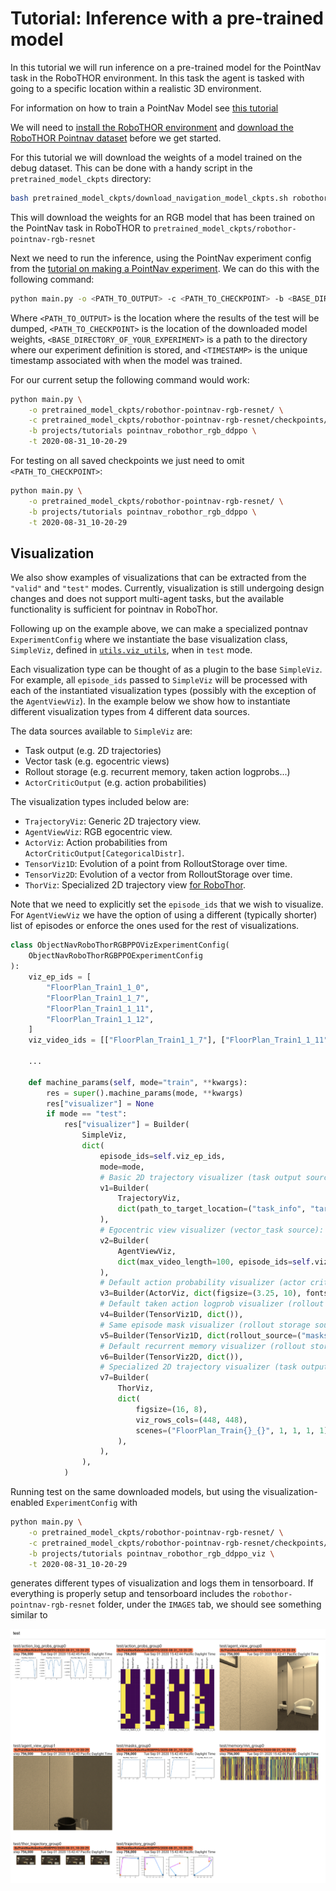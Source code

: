 # Tutorial: Inference with a pre-trained model

In this tutorial we will run inference on a pre-trained model for the PointNav task
in the RoboTHOR environment. In this task the agent is tasked with going to a specific location
within a realistic 3D environment.

For information on how to train a PointNav Model see [this tutorial](training-a-pointnav-model.md)

We will need to [install the RoboTHOR environment](../installation/installation-allenact.md) and [download the 
RoboTHOR Pointnav dataset](../installation/download-datasets.md) before we get started.

For this tutorial we will download the weights of a model trained on the debug dataset.
This can be done with a handy script in the `pretrained_model_ckpts` directory:
```bash
bash pretrained_model_ckpts/download_navigation_model_ckpts.sh robothor-pointnav-rgb-resnet
```
This will download the weights for an RGB model that has been
trained on the PointNav task in RoboTHOR to `pretrained_model_ckpts/robothor-pointnav-rgb-resnet`


Next we need to run the inference, using the PointNav experiment config from the
[tutorial on making a PointNav experiment](training-a-pointnav-model.md).
We can do this with the following command:

```bash
python main.py -o <PATH_TO_OUTPUT> -c <PATH_TO_CHECKPOINT> -b <BASE_DIRECTORY_OF_YOUR_EXPERIMENT> -t <TIMESTAMP>
```

Where `<PATH_TO_OUTPUT>` is the location where the results of the test will be dumped, `<PATH_TO_CHECKPOINT>` is the 
location of the downloaded model weights, `<BASE_DIRECTORY_OF_YOUR_EXPERIMENT>` is a path to the directory where 
our experiment definition is stored, and `<TIMESTAMP>` is the unique timestamp associated with when the model was
trained.
 
For our current setup the following command would work:

```bash
python main.py \
    -o pretrained_model_ckpts/robothor-pointnav-rgb-resnet/ \
    -c pretrained_model_ckpts/robothor-pointnav-rgb-resnet/checkpoints/PointNavRobothorRGBPPO/2020-08-31_10-20-29/exp_PointNavRobothorRGBPPO__stage_00__steps_000000756000.pt \
    -b projects/tutorials pointnav_robothor_rgb_ddppo \
    -t 2020-08-31_10-20-29
```

For testing on all saved checkpoints we just need to omit `<PATH_TO_CHECKPOINT>`:

```bash
python main.py \
    -o pretrained_model_ckpts/robothor-pointnav-rgb-resnet/ \
    -b projects/tutorials pointnav_robothor_rgb_ddppo \
    -t 2020-08-31_10-20-29
```

## Visualization

We also show examples of visualizations that can be extracted from the `"valid"` and `"test"` modes. Currently,
visualization is still undergoing design changes and does not support multi-agent tasks, but the available functionality
is sufficient for pointnav in RoboThor.

Following up on the example above, we can make a specialized pontnav `ExperimentConfig` where we instantiate
the base visualization class, `SimpleViz`, defined in
[`utils.viz_utils`]((https://github.com/allenai/allenact/tree/master/utils/viz_utils.py)), when in `test` mode.

Each visualization type can be thought of as a plugin to the base `SimpleViz`. For example, all `episode_ids` passed to
`SimpleViz` will be processed with each of the instantiated visualization types (possibly with the exception of the
`AgentViewViz`). In the example below we show how to instantiate different visualization types from 4 different data
sources.

The data sources available to `SimpleViz` are:

* Task output (e.g. 2D trajectories)
* Vector task (e.g. egocentric views)
* Rollout storage (e.g. recurrent memory, taken action logprobs...)
* `ActorCriticOutput` (e.g. action probabilities)

The visualization types included below are:

* `TrajectoryViz`: Generic 2D trajectory view.
* `AgentViewViz`: RGB egocentric view.
* `ActorViz`: Action probabilities from `ActorCriticOutput[CategoricalDistr]`.
* `TensorViz1D`: Evolution of a point from RolloutStorage over time.
* `TensorViz2D`: Evolution of a vector from RolloutStorage over time.
* `ThorViz`: Specialized 2D trajectory view
[for RoboThor](https://github.com/allenai/allenact/tree/master/plugins/robothor_plugin/robothor_viz.py).

Note that we need to explicitly set the `episode_ids` that we wish to visualize. For `AgentViewViz` we have the option
of using a different (typically shorter) list of episodes or enforce the ones used for the rest of visualizations.

```python
class ObjectNavRoboThorRGBPPOVizExperimentConfig(
    ObjectNavRoboThorRGBPPOExperimentConfig
):
    viz_ep_ids = [
        "FloorPlan_Train1_1_0",
        "FloorPlan_Train1_1_7",
        "FloorPlan_Train1_1_11",
        "FloorPlan_Train1_1_12",
    ]
    viz_video_ids = [["FloorPlan_Train1_1_7"], ["FloorPlan_Train1_1_11"]]

    ...

    def machine_params(self, mode="train", **kwargs):
        res = super().machine_params(mode, **kwargs)
        res["visualizer"] = None
        if mode == "test":
            res["visualizer"] = Builder(
                SimpleViz,
                dict(
                    episode_ids=self.viz_ep_ids,
                    mode=mode,
                    # Basic 2D trajectory visualizer (task output source):
                    v1=Builder(
                        TrajectoryViz,
                        dict(path_to_target_location=("task_info", "target",),),
                    ),
                    # Egocentric view visualizer (vector_task source):
                    v2=Builder(
                        AgentViewViz,
                        dict(max_video_length=100, episode_ids=self.viz_video_ids),
                    ),
                    # Default action probability visualizer (actor critic output source):
                    v3=Builder(ActorViz, dict(figsize=(3.25, 10), fontsize=18)),
                    # Default taken action logprob visualizer (rollout storage source):
                    v4=Builder(TensorViz1D, dict()),
                    # Same episode mask visualizer (rollout storage source):
                    v5=Builder(TensorViz1D, dict(rollout_source=("masks"))),
                    # Default recurrent memory visualizer (rollout storage source):
                    v6=Builder(TensorViz2D, dict()),
                    # Specialized 2D trajectory visualizer (task output source):
                    v7=Builder(
                        ThorViz,
                        dict(
                            figsize=(16, 8),
                            viz_rows_cols=(448, 448),
                            scenes=("FloorPlan_Train{}_{}", 1, 1, 1, 1),
                        ),
                    ),
                ),
            )
```

Running test on the same downloaded models, but using the visualization-enabled `ExperimentConfig` with
 
```bash
python main.py \
    -o pretrained_model_ckpts/robothor-pointnav-rgb-resnet/ \
    -c pretrained_model_ckpts/robothor-pointnav-rgb-resnet/checkpoints/PointNavRobothorRGBPPO/2020-08-31_10-20-29/exp_PointNavRobothorRGBPPO__stage_00__steps_000000756000.pt \
    -b projects/tutorials pointnav_robothor_rgb_ddppo_viz \
    -t 2020-08-31_10-20-29
```

generates different types of visualization and logs them in tensorboard. If everything is properly setup and
tensorboard includes the `robothor-pointnav-rgb-resnet` folder, under the `IMAGES` tab, we should see something similar
to

![Visualization example](../img/viz_pretrained_2videos.png)
